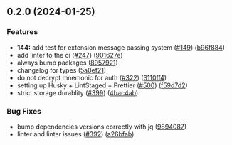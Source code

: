 

## 0.2.0 (2024-01-25)


### Features

* **144:** add test for extension message passing system ([#149](https://github.com/anoma/namada-interface/issues/149)) ([b96f884](https://github.com/anoma/namada-interface/commit/b96f8844345e4459056c59407287646bd530530a))
* add linter to the ci ([#247](https://github.com/anoma/namada-interface/issues/247)) ([901627e](https://github.com/anoma/namada-interface/commit/901627e3cdb03e7e1fb74dec25227391c64c2b35))
* always bump packages ([8957921](https://github.com/anoma/namada-interface/commit/8957921939f851cd027b0e8f2816e2bf6d5d12f4))
* changelog for types ([5a0ef21](https://github.com/anoma/namada-interface/commit/5a0ef2150dd0b6ff2e49e3d1a1fbf6972de636e7))
* do not decrypt mnemonic for auth ([#322](https://github.com/anoma/namada-interface/issues/322)) ([3110ff4](https://github.com/anoma/namada-interface/commit/3110ff4ef902b9162cc462335e58c5c047cf30ac))
* setting up Husky + LintStaged + Prettier ([#500](https://github.com/anoma/namada-interface/issues/500)) ([f59d7d2](https://github.com/anoma/namada-interface/commit/f59d7d23acda055b0742a1f4e3ebc9af6b4a3b7b))
* strict storage durablity ([#399](https://github.com/anoma/namada-interface/issues/399)) ([4bac4ab](https://github.com/anoma/namada-interface/commit/4bac4ab8dca7ff5800474a52e9c12f443f028db8))


### Bug Fixes

* bump dependencies versions correctly with jq ([9894087](https://github.com/anoma/namada-interface/commit/98940872881d0dd03c65f46c98fb80b8ea246d50))
* linter and linter issues ([#392](https://github.com/anoma/namada-interface/issues/392)) ([a26bfab](https://github.com/anoma/namada-interface/commit/a26bfabc5f5bd83bb6a46036fdc2259b2a7fa218))

